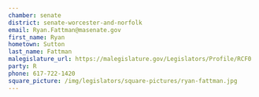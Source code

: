 ```yaml
---
chamber: senate
district: senate-worcester-and-norfolk
email: Ryan.Fattman@masenate.gov
first_name: Ryan
hometown: Sutton
last_name: Fattman
malegislature_url: https://malegislature.gov/Legislators/Profile/RCF0
party: R
phone: 617-722-1420
square_picture: /img/legislators/square-pictures/ryan-fattman.jpg
---
```

